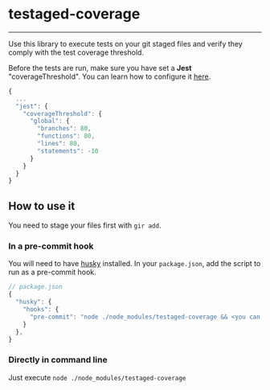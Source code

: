 # testaged-coverage

---

Use this library to execute tests on your git staged files and verify they comply with the test coverage threshold.

Before the tests are run, make sure you have set a **Jest** "coverageThreshold". You can learn how to configure it [here](https://jestjs.io/docs/en/configuration#coveragethreshold-object).

```js
{
  ...
  "jest": {
    "coverageThreshold": {
      "global": {
        "branches": 80,
        "functions": 80,
        "lines": 80,
        "statements": -10
      }
    }
  }
}
```

## How to use it

You need to stage your files first with `gir add`.

### In a pre-commit hook

You will need to have [husky](https://github.com/typicode/husky) installed.
In your `package.json`, add the script to run as a pre-commit hook.

```js
// package.json
{
  "husky": {
    "hooks": {
      "pre-commit": "node ./node_modules/testaged-coverage && <you can include other scripts here (e.g. lint-staged)>"
    }
  },
}
```

### Directly in command line

Just execute `node ./node_modules/testaged-coverage`
